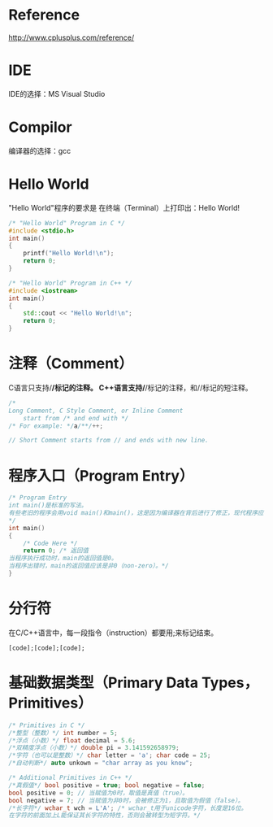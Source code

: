# Reference
http://www.cplusplus.com/reference/
# IDE
IDE的选择：MS Visual Studio
# Compilor
编译器的选择：gcc
# Hello World
"Hello World"程序的要求是
	在终端（Terminal）上打印出：Hello World!
```cpp
/* "Hello World" Program in C */
#include <stdio.h>
int main()
{
    printf("Hello World!\n");
    return 0;
}
```
```cpp
/* "Hello World" Program in C++ */
#include <iostream>
int main()
{
    std::cout << "Hello World!\n";
    return 0;
}
```
# 注释（Comment）
C语言只支持/**/标记的注释。
C++语言支持/**/标记的注释，和//标记的短注释。
```cpp
/* 
Long Comment, C Style Comment, or Inline Comment
    start from /* and end with */
/* For example: */a/**/++;
```
```cpp
// Short Comment starts from // and ends with new line.
```
# 程序入口（Program Entry）
```cpp
/* Program Entry
int main()是标准的写法。
有些老旧的程序会用void main()和main()，这是因为编译器在背后进行了修正，现代程序应该尽量使用标准的写法：int main()。
*/
int main()
{
    /* Code Here */
    return 0; /* 返回值
当程序执行成功时，main的返回值是0。
当程序出错时，main的返回值应该是非0（non-zero）。*/
}
```
# 分行符
在C/C++语言中，每一段指令（instruction）都要用;来标记结束。
```
[code];[code];[code];
```
# 基础数据类型（Primary Data Types，Primitives）
```cpp
/* Primitives in C */
/*整型（整数）*/ int number = 5;
/*浮点（小数）*/ float decimal = 5.6;
/*双精度浮点（小数）*/ double pi = 3.141592658979;
/*字符（也可以是整数）*/ char letter = 'a'; char code = 25;
/*自动判断*/ auto unkown = "char array as you know";
```
```cpp
/* Additional Primitives in C++ */
/*真假值*/ bool positive = true; bool negative = false;
bool positive = 0; // 当赋值为0时，取值是真值（true）。
bool negative = 7; // 当赋值为非0时，会被修正为1，且取值为假值（false）。
/*长字符*/ wchar_t wch = L'A'; /* wchar_t用于unicode字符，长度是16位。
在字符的前面加上L能保证其长字符的特性，否则会被转型为短字符。*/
```